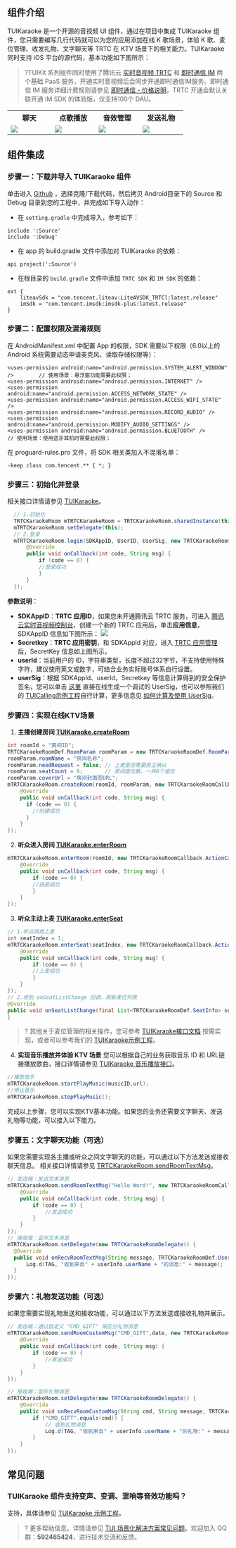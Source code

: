 ## 组件介绍
TUIKaraoke 是一个开源的音视频 UI 组件，通过在项目中集成 TUIKaraoke 组件，您只需要编写几行代码就可以为您的应用添加在线 K 歌场景，体验 K 歌、麦位管理、收发礼物、文字聊天等 TRTC 在 KTV 场景下的相关能力。TUIKaraoke 同时支持 iOS 平台的源代码，基本功能如下图所示：

>?TUIKit 系列组件同时使用了腾讯云 [实时音视频 TRTC](https://cloud.tencent.com/document/product/647/16788) 和 [即时通信 IM](https://cloud.tencent.com/document/product/269/42440) 两个基础 PaaS 服务，开通实时音视频后会同步开通即时通信IM服务。即时通信 IM 服务详细计费规则请参见 [即时通信 - 价格说明](https://cloud.tencent.com/document/product/269/11673)，TRTC 开通会默认关联开通 IM SDK 的体验版，仅支持100个 DAU。

<table>
     <tr>
         <th width=20%  style="text-align:center">聊天</th>
         <th width=20%  style="text-align:center">点歌播放</th>
         <th width=20%  style="text-align:center">音效管理</th>
         <th width=20%  style="text-align:center">发送礼物</th>
     </tr>
<tr>
<td><img src="https://qcloudimg.tencent-cloud.cn/raw/819e86970cecabcb10143a49a4759b32.png"/></td>
<td><img src="https://qcloudimg.tencent-cloud.cn/raw/62952ca07b61d39ac57f2e261bfce015.png"/></td>
<td><img src="https://qcloudimg.tencent-cloud.cn/raw/19a4a38ff7107418d95625016a7beee3.png"/></td>
<td><img src="https://qcloudimg.tencent-cloud.cn/raw/95dcd260cea4b53d23f9648171df5fe6.png"/></td>
</tr>
</table>


## 组件集成
### 步骤一：下载并导入 TUIKaraoke 组件

单击进入 [Github](https://github.com/tencentyun/TUIKaraoke) ，选择克隆/下载代码，然后拷贝 Android目录下的 Source 和 Debug 目录到您的工程中，并完成如下导入动作：
- 在 `setting.gradle` 中完成导入，参考如下：
```
include ':Source'
include ':Debug'
```
- 在 app 的 build.gradle 文件中添加对 TUIKaraoke 的依赖：
```
api project(':Source')
```
- 在根目录的 `build.gradle` 文件中添加 `TRTC SDK` 和 `IM SDK` 的依赖：
```
ext {
    liteavSdk = "com.tencent.liteav:LiteAVSDK_TRTCl:latest.release"
    imSdk = "com.tencent.imsdk:imsdk-plus:latest.release"
}
```

### 步骤二：配置权限及混淆规则

在 AndroidManifest.xml 中配置 App 的权限，SDK 需要以下权限（6.0以上的 Android 系统需要动态申请麦克风、读取存储权限等）：

```
<uses-permission android:name="android.permission.SYSTEM_ALERT_WINDOW" />        // 使用场景：悬浮窗功能需要此权限；
<uses-permission android:name="android.permission.INTERNET" />
<uses-permission android:name="android.permission.ACCESS_NETWORK_STATE" />
<uses-permission android:name="android.permission.ACCESS_WIFI_STATE" />
<uses-permission android:name="android.permission.RECORD_AUDIO" />
<uses-permission android:name="android.permission.MODIFY_AUDIO_SETTINGS" />
<uses-permission android:name="android.permission.BLUETOOTH" />                  // 使用场景：使用蓝牙耳机时需要此权限；
```

在 proguard-rules.pro 文件，将 SDK 相关类加入不混淆名单：
```
-keep class com.tencent.** { *; }
```

### 步骤三：初始化并登录 
相关接口详情请参见 [TUIKaraoke](https://cloud.tencent.com/document/product/647/59404#sharedinstance)。

```java
  // 1.初始化
  TRTCKaraokeRoom mTRTCKaraokeRoom = TRTCKaraokeRoom.sharedInstance(this);
  mTRTCKaraokeRoom.setDelegate(this);
  // 2.登录
  mTRTCKaraokeRoom.login(SDKAppID, UserID, UserSig, new TRTCKaraokeRoomCallback.ActionCallback() {
      @Override
      public void onCallback(int code, String msg) {
          if (code == 0) {
          //登录成功
          }
      }
  });
```
**参数说明**：
- **SDKAppID**：**TRTC 应用ID**，如果您未开通腾讯云 TRTC 服务，可进入 [腾讯云实时音视频控制台](https://console.cloud.tencent.com/trtc/app)，创建一个新的 TRTC 应用后，单击**应用信息**，SDKAppID 信息如下图所示：
![](https://qcloudimg.tencent-cloud.cn/raw/3d6ebfa2a1e4ae5d3af3ecd564fb1463.png)
- **Secretkey**：**TRTC 应用密钥**，和 SDKAppId 对应，进入 [TRTC 应用管理](https://console.cloud.tencent.com/trtc/app) 后，SecretKey 信息如上图所示。
- **userId**：当前用户的 ID，字符串类型，长度不超过32字节，不支持使用特殊字符，建议使用英文或数字，可结合业务实际账号体系自行设置。
- **userSig**：根据 SDKAppId、userId，Secretkey 等信息计算得到的安全保护签名，您可以单击 [这里](https://console.cloud.tencent.com/trtc/usersigtool) 直接在线生成一个调试的 UserSig，也可以参照我们的 [TUICalling示例工程](https://github.com/tencentyun/TUICalling/blob/main/Android/App/src/main/java/com/tencent/liteav/demo/LoginActivity.java#L74)自行计算，更多信息见 [如何计算及使用 UserSig](https://cloud.tencent.com/document/product/647/17275)。

### 步骤四：实现在线KTV场景
1. **主播创建房间 [TUIKaraoke.createRoom](https://cloud.tencent.com/document/product/647/59404#createroom)**
```java
int roomId = "房间ID";
TRTCKaraokeRoomDef.RoomParam roomParam = new TRTCKaraokeRoomDef.RoomParam();
roomParam.roomName = "房间名称";
roomParam.needRequest = false; // 上麦是否需要房主确认
roomParam.seatCount = 8;       // 房间座位数，一共8个座位
roomParam.coverUrl = "房间封面图URL";
mTRTCKaraokeRoom.createRoom(roomId, roomParam, new TRTCKaraokeRoomCallback.ActionCallback() {
    @Override
    public void onCallback(int code, String msg) {
      if (code == 0) {
        //创建成功
      }
    }
});
```
2. **听众进入房间 [TUIKaraoke.enterRoom](https://cloud.tencent.com/document/product/647/59404#enterroom)**
```java
mTRTCKaraokeRoom.enterRoom(roomId, new TRTCKaraokeRoomCallback.ActionCallback() {
    @Override
    public void onCallback(int code, String msg) {
        if (code == 0) {
        //进房成功
        }
    }
});
```
3. **听众主动上麦 [TUIKaraoke.enterSeat](https://cloud.tencent.com/document/product/647/59404#enterseat)**
```java
// 1.听众调用上麦
int seatIndex = 1;
mTRTCKaraokeRoom.enterSeat(seatIndex, new TRTCKaraokeRoomCallback.ActionCallback() {
    @Override
    public void onCallback(int code, String msg) {
        if (code == 0) {
        //上麦成功
        }
    }
});
// 2.收到 onSeatListChange 回调，刷新麦位列表
@Override
public void onSeatListChange(final List<TRTCKaraokeRoomDef.SeatInfo> seatInfoList) {
}
```
>? 其他关于麦位管理的相关操作，您可参考 [TUIKaraoke接口文档](https://cloud.tencent.com/document/product/647/59404) 按需实现，或者可以参考我们的 [TUIKaraoke示例工程](https://github.com/tencentyun/TUIKaraoke/)。
4. **实现音乐播放并体验 KTV 场景**
您可以根据自己的业务获取音乐 ID 和 URL链接播放歌曲，接口详情请参见 [TUIKaraoke 音乐播放接口](https://cloud.tencent.com/document/product/647/59404#.E9.9F.B3.E4.B9.90.E6.92.AD.E6.94.BE.E6.8E.A5.E5.8F.A32)。
```java
//播放音乐
mTRTCKaraokeRoom.startPlayMusic(musicID,url);
//停止音乐
mTRTCKaraokeRoom.stopPlayMusic();
```

完成以上步骤，您可以实现KTV基本功能。如果您的业务还需要文字聊天、发送礼物等功能，可以接入以下能力。

### 步骤五：文字聊天功能（可选）
如果您需要实现各主播或听众之间文字聊天的功能，可以通过以下方法发送或接收聊天信息。
相关接口详情请参见 [TRTCKaraokeRoom.sendRoomTextMsg](https://cloud.tencent.com/document/product/647/59404#sendroomtextmsg)。
```java
// 发送端：发送文本消息
mTRTCKaraokeRoom.sendRoomTextMsg("Hello Word!", new TRTCKaraokeRoomCallback.ActionCallback() {
    @Override
    public void onCallback(int code, String msg) {
        if (code == 0) {
            //发送成功
        }
    }
});
// 接收端：监听文本消息
mTRTCKaraokeRoom.setDelegate(new TRTCKaraokeRoomDelegate() {
  @Override
  public void onRecvRoomTextMsg(String message, TRTCKaraokeRoomDef.UserInfo userInfo) {
      Log.d(TAG, "收到来自" + userInfo.userName + "的消息:" + message);
  }
});
```

### 步骤六：礼物发送功能（可选）
如果您需要实现礼物发送和接收功能，可以通过以下方法发送或接收礼物并展示。
```java
// 发送端：通过自定义 "CMD_GIFT" 来区分礼物消息
mTRTCKaraokeRoom.sendRoomCustomMsg("CMD_GIFT",date, new TRTCKaraokeRoomCallback.ActionCallback() {
    @Override
    public void onCallback(int code, String msg) {
        if (code == 0) {
            //发送成功
        }
    }
});

// 接收端：监听礼物消息
mTRTCKaraokeRoom.setDelegate(new TRTCKaraokeRoomDelegate() {
    @Override
    public void onRecvRoomCustomMsg(String cmd, String message, TRTCKaraokeRoomDef.UserInfo userInfo) {
        if ("CMD_GIFT".equals(cmd)) {
            // 收到礼物消息
            Log.d(TAG, "收到来自" + userInfo.userName + "的礼物:" + message);
        }
    }
});
```

## 常见问题
### TUIKaraoke 组件支持变声、变调、混响等音效功能吗？
支持，具体请参见 [TUIKaraoke 示例工程](https://github.com/tencentyun/TUIKaraoke/blob/main/Android/Source/src/main/java/com/tencent/liteav/tuikaraoke/ui/audio/AudioEffectPanel.java)。

>? 更多帮助信息，详情请参见 [TUI 场景化解决方案常见问题](https://cloud.tencent.com/developer/article/1952880)。欢迎加入 QQ 群：**592465424**，进行技术交流和反馈。

